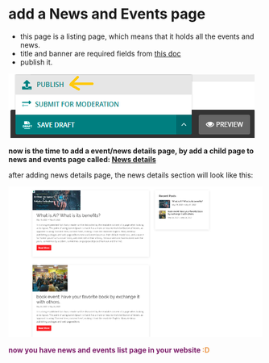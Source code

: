 # add a News and Events page
- this page is a listing page, which means that it holds all the events and news.
- title and banner are required fields from [this doc](documents/block_types.md)
- publish it.

![publish news and events listing page](../../images/microsites/publish.png)

**now is the time to add a event/news details page, by add a child page to news and events page called: [News details](documents/pages/news_details_page.md)**

after adding news details page, the news details section will look like this:

![event and news listing page example](../../images/adding_pages/news_detail_section_example.PNG)

<p style='color:#7D1E6A;font-weight:bold;'>now you have news and events list page in your website <span style='color:#EC994B'>:D</span> </p>